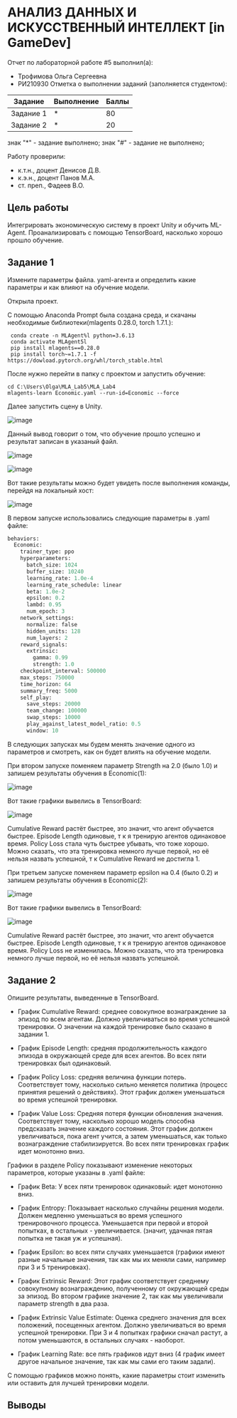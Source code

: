 # АНАЛИЗ ДАННЫХ И ИСКУССТВЕННЫЙ ИНТЕЛЛЕКТ [in GameDev]
Отчет по лабораторной работе #5 выполнил(а):
- Трофимова Ольга Сергеевна
- РИ210930
Отметка о выполнении заданий (заполняется студентом):

| Задание | Выполнение | Баллы |
| ------ | ------ | ------ |
| Задание 1 | * | 80 |
| Задание 2 | * | 20 |

знак "*" - задание выполнено; знак "#" - задание не выполнено;

Работу проверили:
- к.т.н., доцент Денисов Д.В.
- к.э.н., доцент Панов М.А.
- ст. преп., Фадеев В.О.

## Цель работы
Интегрировать экономическую систему в проект Unity и обучить ML-Agent. Проанализировать с помощью TensorBoard, насколько хорошо прошло обучение.


## Задание 1
Измените параметры файла. yaml-агента и определить какие параметры и как влияют на обучение модели.

Открыла проект.

С помощью Anaconda Prompt была создана среда, и скачаны необходимые библиотеки(mlagents 0.28.0, torch 1.7.1.):
```
 conda create -n MLAgent%l python=3.6.13
 conda activate MLAgent5l
 pip install mlagents==0.28.0
 pip install torch~=1.7.1 -f https://dowload.pytorch.org/whl/torch_stable.html
```
После нужно перейти в папку с проектом и запустить обучение:
```
cd C:\Users\Olga\MLA_Lab5\MLA_Lab4
mlagents-learn Economic.yaml --run-id=Economic --force
```
Далее запустить сцену в Unity.

![image](https://user-images.githubusercontent.com/103726508/204905889-f61b85d4-386d-4902-88d4-71058198f032.png)

Данный вывод говорит о том, что обучение прошло успешно и результат записан в указаный файл.

![image](https://user-images.githubusercontent.com/103726508/204906161-a125a319-bec0-4c8a-a8e9-e9b993b49064.png)


![image](https://user-images.githubusercontent.com/103726508/204906905-1eaafb22-3955-4cde-93d0-742bbae55372.png)

Вот такие результаты можно будет увидеть после выполнения команды, перейдя на локальный хост:

![image](https://user-images.githubusercontent.com/103726508/204909031-d3ce3339-48d1-4cff-b42e-3bc9725ca928.png)

В первом запуске использовались следующие параметры в .yaml файле:
``` py
behaviors:
  Economic:
    trainer_type: ppo
    hyperparameters:
      batch_size: 1024
      buffer_size: 10240
      learning_rate: 1.0e-4
      learning_rate_schedule: linear
      beta: 1.0e-2
      epsilon: 0.2
      lambd: 0.95
      num_epoch: 3      
    network_settings:
      normalize: false
      hidden_units: 128
      num_layers: 2
    reward_signals:
      extrinsic:
        gamma: 0.99
        strength: 1.0
    checkpoint_interval: 500000
    max_steps: 750000
    time_horizon: 64
    summary_freq: 5000
    self_play:
      save_steps: 20000
      team_change: 100000
      swap_steps: 10000
      play_against_latest_model_ratio: 0.5
      window: 10
```
В следующих запусках мы будем менять значение одного из параметров и смотреть, как он будет влиять на обучение модели.


При втором запуске поменяем параметр Strength на 2.0 (было 1.0) и запишем результаты обучения в Economic(1):

![image](https://user-images.githubusercontent.com/103726508/205293738-a406ec15-75ad-427f-bd34-6cb2fa620168.png)

Вот такие графики вывелись в TensorBoard:

![image](https://user-images.githubusercontent.com/103726508/205294362-b5e5adfb-0fd9-466a-be4b-600b122f8038.png)

Cumulative Reward растёт быстрее, это значит, что агент обучается быстрее. Episode Length одиновые, т к я тренирую агентов одинаковое время. Policy Loss стала чуть быстрее убывать, что тоже хорошо. Можно сказать, что эта тренировка немного лучше первой, но её нельзя назвать успешной, т к Cumulative Reward не достигла 1.

При третьем запуске поменяем параметр epsilon на 0.4 (было 0.2) и запишем результаты обучения в Economic(2):

![image](https://user-images.githubusercontent.com/103726508/205310248-18ec3941-790c-4f32-ad6e-8e81fab02ec4.png)

Вот такие графики вывелись в TensorBoard:

![image](https://user-images.githubusercontent.com/103726508/205310579-c7063458-c0ff-4e64-9a43-6c512e6c204e.png)

Cumulative Reward растёт быстрее, это значит, что агент обучается быстрее. Episode Length одиновые, т к я тренирую агентов одинаковое время. Policy Loss не изменилась. Можно сказать, что эта тренировка немного лучше первой, но её нельзя назвать успешной.





## Задание 2
Опишите результаты, выведенные в TensorBoard.

 - График Cumulative Reward: среднее совокупное вознаграждение за эпизод по всем агентам. Должно увеличиваться во время успешной тренировки. О значении на каждой тренировке было сказано в задании 1.

 - График Episode Length: средняя продолжительность каждого эпизода в окружающей среде для всех агентов. Во всех пяти тренировках был одинаковый.

 - График Policy Loss: средняя величина функции потерь. Соответствует тому, насколько сильно меняется политика (процесс принятия решений о действиях). Этот график должен уменьшаться во время успешной тренировки.

 - График Value Loss: Средняя потеря функции обновления значения. Соответствует тому, насколько хорошо модель способна предсказать значение каждого состояния. Этот график должен увеличиваться, пока агент учится, а затем уменьшаться, как только вознаграждение стабилизируется. Во всех пяти тренировках график идет монотонно вниз.

Графики в разделе Policy показывают изменение некоторых параметров, которые указаны в .yaml файле:

 - График Beta: У всех пяти тренировок одинаковый: идет монотонно вниз.

 - График Entropy: Показывает насколько случайны решения модели. Должен медленно уменьшаться во время успешного тренировочного процесса. Уменьшается при первой и второй попытках, в остальных - увеличивается. (значит, удачная пятая попытка не такая уж и успешная).

 - График Epsilon: во всех пяти случаях уменьшается (графики имеют разные начальные значения, так как мы их меняли сами, например при 3 и 5 тренировках).

 - График Extrinsic Reward: Этот график соответствует среднему совокупному вознаграждению, полученному от окружающей среды за эпизод. Во втором графике значение 2, так как мы увеличивали параметр strength в два раза.

 - График Extrinsic Value Estimate: Оценка среднего значения для всех положений, посещенных агентом. Должно увеличиваться во время успешной тренировки. При 3 и 4 попытках графики сначал растут, а потом уменьшаются, в остальных случаях - наоборот.

 - График Learning Rate: все пять графиков идут вниз (4 график имеет другое начальное значение, так как мы сами его таким задали).

С помощью графиков можно понять, какие параметры стоит изменить или оставить для лучшей тренировки модели.
 

## Выводы

